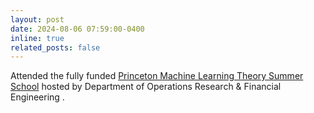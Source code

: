 ```yaml
---
layout: post
date: 2024-08-06 07:59:00-0400
inline: true
related_posts: false
---
```


Attended the fully funded 
[Princeton Machine Learning Theory Summer School](https://mlschool.princeton.edu/) hosted by Department of Operations Research & Financial Engineering
.
